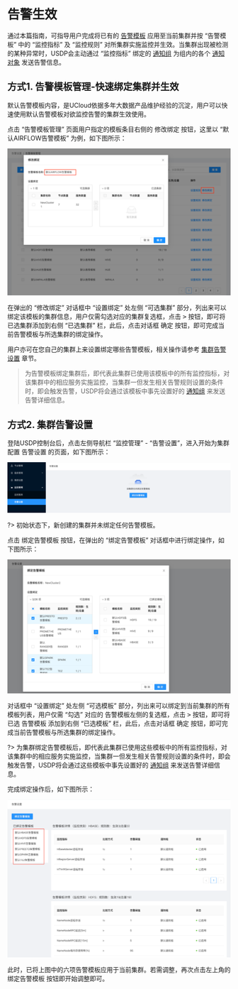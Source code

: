 # 告警生效

通过本篇指南，可指导用户完成将已有的 [告警模板](usdpdc/1.0.x/guide/alarmTemplate) 应用至当前集群并按 “告警模板” 中的 “监控指标” 及 “监控规则” 对所集群实施监控并生效。当集群出现被检测的某种异常时，USDP会主动通过 “监控指标” 绑定的 [通知组](usdpdc/1.0.x/guide/alarmInform_group) 为组内的各个 [通知对象](usdpdc/1.0.x/guide/alarmInform_object) 发送告警信息。



## 方式1. 告警模板管理-快速绑定集群并生效

默认告警模板内容，是UCloud依据多年大数据产品维护经验的沉淀，用户可以快速使用默认告警模板对欲监控告警的集群生效使用。

点击 “告警模板管理” 页面用户指定的模板条目右侧的 <kbd>修改绑定</kbd> 按钮，这里以 “默认AIRFLOW告警模板” 为例，如下图所示：

![img](../../images/1.0.x/guide/alarm/alarm_template/alarm_usdp_airflow_binding.png)

在弹出的 “修改绑定” 对话框中 “设置绑定” 处左侧 “可选集群” 部分，列出来可以绑定该模板的集群信息，用户仅需勾选对应的集群复选框，点击 <kbd>></kbd> 按钮，即可将已选集群添加到右侧 “已选集群” 栏，此后，点击对话框 <kbd>确定</kbd> 按钮，即可完成当前告警模板与所选集群的绑定操作。

用户亦可在您自己的集群上来设置绑定哪些告警模板，相关操作请参考 [集群告警设置](usdpdc/1.0.x/guide/alarmTemplate_work?id=方式2-集群告警设置) 章节。

> 为告警模板绑定集群后，即代表此集群已使用该模板中的所有监控指标，对该集群中的相应服务实施监控，当集群一但发生相关告警规则设置的条件时，即会触发告警，USDP将会通过该模板中事先设置好的 [通知组](usdpdc/1.0.x/guide/alarmInform_group) 来发送告警详细信息。





## 方式2. 集群告警设置

登陆USDP控制台后，点击左侧导航栏 “监控管理” - “告警设置”，进入开始为集群配置 告警设置 的页面，如下图所示：

![img](../../images/1.0.x/guide/alarm/set_alarm/set_alarm_entrance.png)

?> 初始状态下，新创建的集群并未绑定任何告警模板。

点击 <kbd>绑定告警模板</kbd> 按钮，在弹出的 “绑定告警模板” 对话框中进行绑定操作，如下图所示：

![img](../../images/1.0.x/guide/alarm/set_alarm/set_alarm_set_template.png)

对话框中 “设置绑定” 处左侧 “可选模板” 部分，列出来可以绑定到当前集群的所有模板列表，用户仅需 “勾选” 对应的 告警模板左侧的复选框，点击 <kbd>></kbd> 按钮，即可将已选 告警模板 添加到右侧 “已选模板” 栏，此后，点击对话框 <kbd>确定</kbd> 按钮，即可完成当前告警模板与所选集群的绑定操作。

?> 为集群绑定告警模板后，即代表此集群已使用这些模板中的所有监控指标，对该集群中的相应服务实施监控，当集群一但发生相关告警规则设置的条件时，即会触发告警，USDP将会通过这些模板中事先设置好的 [通知组](usdpdc/1.0.x/guide/alarmInform_group) 来发送告警详细信息。

完成绑定操作后，如下图所示：

![img](../../images/1.0.x/guide/alarm/set_alarm/set_alarm_show.png)

此时，已将上图中的六项告警模板应用于当前集群。若需调整，再次点击左上角的 <kbd>绑定告警模板</kbd> 按钮即开始调整即可。